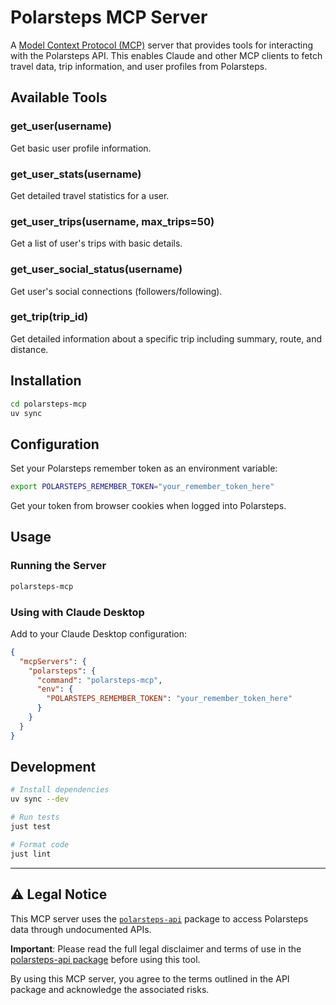 # Polarsteps MCP Server

A [Model Context Protocol (MCP)](https://modelcontextprotocol.io/) server that provides tools for interacting with the Polarsteps API. This enables Claude and other MCP clients to fetch travel data, trip information, and user profiles from Polarsteps.

## Available Tools

### get_user(username)
Get basic user profile information.

### get_user_stats(username)
Get detailed travel statistics for a user.

### get_user_trips(username, max_trips=50)
Get a list of user's trips with basic details.

### get_user_social_status(username)
Get user's social connections (followers/following).

### get_trip(trip_id)
Get detailed information about a specific trip including summary, route, and distance.

## Installation

```bash
cd polarsteps-mcp
uv sync
```

## Configuration

Set your Polarsteps remember token as an environment variable:

```bash
export POLARSTEPS_REMEMBER_TOKEN="your_remember_token_here"
```

Get your token from browser cookies when logged into Polarsteps.

## Usage

### Running the Server

```bash
polarsteps-mcp
```

### Using with Claude Desktop

Add to your Claude Desktop configuration:

```json
{
  "mcpServers": {
    "polarsteps": {
      "command": "polarsteps-mcp",
      "env": {
        "POLARSTEPS_REMEMBER_TOKEN": "your_remember_token_here"
      }
    }
  }
}
```

## Development

```bash
# Install dependencies
uv sync --dev

# Run tests
just test

# Format code
just lint
```

---

## ⚠️ Legal Notice

This MCP server uses the [`polarsteps-api`](https://github.com/remuzel/polarsteps-api) package to access Polarsteps data through undocumented APIs. 

**Important**: Please read the full legal disclaimer and terms of use in the [polarsteps-api package](https://github.com/remuzel/polarsteps-api#%EF%B8%8F-important-disclaimers) before using this tool.

By using this MCP server, you agree to the terms outlined in the API package and acknowledge the associated risks.